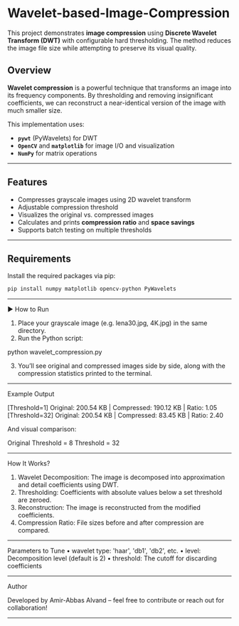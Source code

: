 # Wavelet-based-Image-Compression
This project demonstrates **image compression** using **Discrete Wavelet Transform (DWT)** with configurable hard thresholding. The method reduces the image file size while attempting to preserve its visual quality.

## Overview

**Wavelet compression** is a powerful technique that transforms an image into its frequency components. By thresholding and removing insignificant coefficients, we can reconstruct a near-identical version of the image with much smaller size.

This implementation uses:
- **`pywt`** (PyWavelets) for DWT
- **`OpenCV`** and **`matplotlib`** for image I/O and visualization
- **`NumPy`** for matrix operations

---

## Features

- Compresses grayscale images using 2D wavelet transform
- Adjustable compression threshold
- Visualizes the original vs. compressed images
- Calculates and prints **compression ratio** and **space savings**
- Supports batch testing on multiple thresholds

---

## Requirements

Install the required packages via pip:

```bash
pip install numpy matplotlib opencv-python PyWavelets
```

---

▶ How to Run
1.	Place your grayscale image (e.g. lena30.jpg, 4K.jpg) in the same directory.
2.	Run the Python script:

python wavelet_compression.py

3.	You’ll see original and compressed images side by side, along with the compression statistics printed to the terminal.

---

 Example Output

[Threshold=1]  Original: 200.54 KB | Compressed: 190.12 KB | Ratio: 1.05
[Threshold=32] Original: 200.54 KB | Compressed: 83.45 KB  | Ratio: 2.40

And visual comparison:

Original	Threshold = 8	Threshold = 32
		


---

How It Works?
1.	Wavelet Decomposition: The image is decomposed into approximation and detail coefficients using DWT.
2.	Thresholding: Coefficients with absolute values below a set threshold are zeroed.
3.	Reconstruction: The image is reconstructed from the modified coefficients.
4.	Compression Ratio: File sizes before and after compression are compared.

---

 Parameters to Tune
•	wavelet type: 'haar', 'db1', 'db2', etc.
•	level: Decomposition level (default is 2)
•	threshold: The cutoff for discarding coefficients

---


Author

Developed by Amir-Abbas Alvand – feel free to contribute or reach out for collaboration!

---
